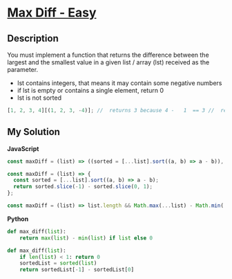 # [Max Diff - Easy](https://www.codewars.com/kata/588a3c3ef0fbc9c8e1000095)

## Description

You must implement a function that returns the difference between the largest and the smallest value in a given list / array (lst) received as the parameter.

- lst contains integers, that means it may contain some negative numbers
- if lst is empty or contains a single element, return 0
- lst is not sorted

```js
[1, 2, 3, 4][(1, 2, 3, -4)]; //  returns 3 because 4 -   1  == 3 //  returns 7 because 3 - (-4) == 7
```

## My Solution

**JavaScript**

```js
const maxDiff = (list) => ((sorted = [...list].sort((a, b) => a - b)), sorted.at(-1) - sorted[0] || 0);
```

```js
const maxDiff = (list) => {
  const sorted = [...list].sort((a, b) => a - b);
  return sorted.slice(-1) - sorted.slice(0, 1);
};
```

```js
const maxDiff = (list) => list.length && Math.max(...list) - Math.min(...list);
```

**Python**

```py
def max_diff(list):
    return max(list) - min(list) if list else 0
```

```py
def max_diff(list):
    if len(list) < 1: return 0
    sortedList = sorted(list)
    return sortedList[-1] - sortedList[0]
```
